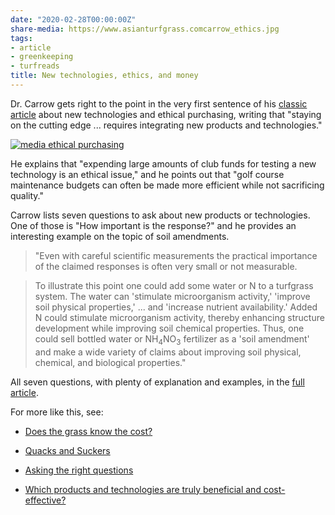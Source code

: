 ```yaml
---
date: "2020-02-28T00:00:00Z"
share-media: https://www.asianturfgrass.comcarrow_ethics.jpg
tags:
- article
- greenkeeping
- turfreads
title: New technologies, ethics, and money
---
```


Dr. Carrow gets right to the point in the very first sentence of his [classic article](http://gsrpdf.lib.msu.edu/ticpdf.py?file=/2000s/2000/000517.pdf) about new technologies and ethical purchasing, writing that "staying on the cutting edge ... requires integrating new products and technologies."

[![media ethical purchasing](carrow_ethics.jpg)](http://gsrpdf.lib.msu.edu/ticpdf.py?file=/2000s/2000/000517.pdf)

He explains that "expending large amounts of club funds for testing a new technology is an ethical issue," and he points out that "golf course maintenance budgets can often be made more efficient while not sacrificing quality." 

Carrow lists seven questions to ask about new products or technologies. One of those is "How important is the response?" and he provides an interesting example on the topic of soil amendments.

> "Even with careful scientific measurements the practical importance of the claimed responses is often very small or not measurable.

> To illustrate this point one could add some water or N to a turfgrass system. The water can 'stimulate microorganism activity,' 'improve soil physical properties,' ... and 'increase nutrient availability.' Added N could stimulate microorganism activity, thereby enhancing structure development while improving soil chemical properties. Thus, one could sell bottled water or NH<sub>4</sub>NO<sub>3</sub> fertilizer as a 'soil amendment' and make a wide variety of claims about improving soil physical, chemical, and biological properties."

All seven questions, with plenty of explanation and examples, in the [full article](http://gsrpdf.lib.msu.edu/ticpdf.py?file=/2000s/2000/000517.pdf).

For more like this, see:

* [Does the grass know the cost?](http://gsrpdf.lib.msu.edu/ticpdf.py?file=/2010s/2010/100532.pdf) 

* [Quacks and Suckers](https://www.asianturfgrass.com/2020-02-24-quacks-and-suckers/)

* [Asking the right questions](https://www.asianturfgrass.com/2020-02-26-asking-the-right-questions/)

* [Which products and technologies are truly beneficial and cost-effective?](https://www.blog.asianturfgrass.com/2016/02/which-products-and-technologies-are-truly-beneficial-and-cost-effective-1.html)

